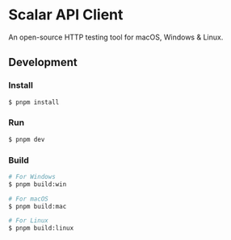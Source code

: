 # Scalar API Client

An open-source HTTP testing tool for macOS, Windows & Linux.

## Development

### Install

```bash
$ pnpm install
```

### Run

```bash
$ pnpm dev
```

### Build

```bash
# For Windows
$ pnpm build:win

# For macOS
$ pnpm build:mac

# For Linux
$ pnpm build:linux
```
